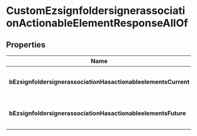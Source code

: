 

# CustomEzsignfoldersignerassociationActionableElementResponseAllOf


## Properties

| Name | Type | Description | Notes |
|------------ | ------------- | ------------- | -------------|
|**bEzsignfoldersignerassociationHasactionableelementsCurrent** | **Boolean** | Indicates if the Ezsignfoldersignerassociation has actionable elements in the current step |  |
|**bEzsignfoldersignerassociationHasactionableelementsFuture** | **Boolean** | Indicates if the Ezsignfoldersignerassociation has actionable elements in a future step |  [optional] |



